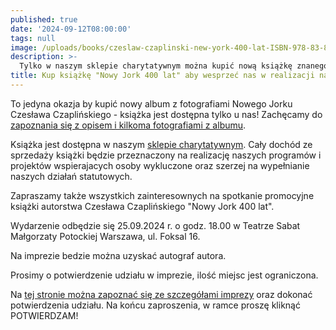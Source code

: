 ```yaml
---
published: true
date: '2024-09-12T08:00:00'
tags: null
image: /uploads/books/czeslaw-czaplinski-new-york-400-lat-ISBN-978-83-8333-271-0-JPG.jpg
description: >-
  Tylko w naszym sklepie charytatywnym można kupić nową książkę znanego fotografa Czesława Czaplińskiego.  
title: Kup książkę "Nowy Jork 400 lat" aby wesprzeć nas w realizacji naszej misji!
---
```


To jedyna okazja by kupić nowy album z fotografiami Nowego Jorku Czesława Czaplińskiego - książka jest dostępna tylko u nas! Zachęcamy do [zapoznania się z opisem i kilkoma fotografiami z albumu](/ksiazka-new-york-400-lat/).

Książka jest dostępna w naszym [sklepie charytatywnym](/sklep-charytatywny/). Cały dochód ze sprzedaży książki będzie przeznaczony na realizację naszych programów i projektów wspierajacych osoby wykluczone oraz szerzej na wypełnianie naszych działań statutowych.

Zapraszamy także wszystkich zainteresownych na spotkanie promocyjne książki autorstwa Czesława Czaplińskiego "Nowy Jork 400 lat". 

Wydarzenie odbędzie się 25.09.2024 r. o godz. 18.00 w Teatrze Sabat Małgorzaty Potockiej Warszawa, ul. Foksal 16. 

Na imprezie bedzie można uzyskać autograf autora.

Prosimy o potwierdzenie udziału w imprezie, ilość miejsc jest ograniczona.

Na [tej stronie można zapoznać się ze szczegółami imprezy](/zaproszenie-promocja-new-york-400-lat/) oraz dokonać potwierdzenia udziału. Na końcu zaproszenia, w ramce proszę kliknąć POTWIERDZAM!


